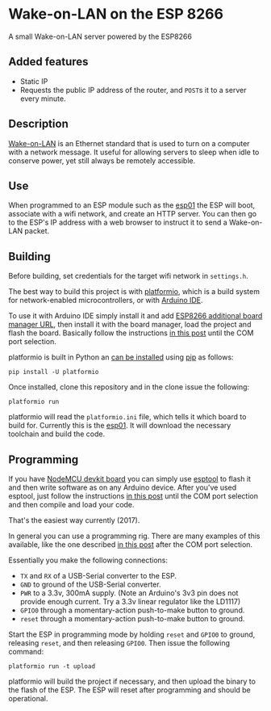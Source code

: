 # Wake-on-LAN on the ESP 8266
A small Wake-on-LAN server powered by the ESP8266

## Added features
* Static IP
* Requests the public IP address of the router, and `POST`s it to a server every minute.

## Description
[Wake-on-LAN](https://en.wikipedia.org/wiki/Wake-on-LAN) is an Ethernet standard that is used to turn on a computer with a network message. It useful for allowing servers to sleep when idle to conserve power, yet still always be remotely accessible.

## Use
When programmed to an ESP module such as the [esp01](http://esp8266.co.uk/modules/esp-01/) the ESP will boot, associate with a wifi network, and create an HTTP server. You can then go to the ESP's IP address with a web browser to instruct it to send a Wake-on-LAN packet. 

## Building
Before building, set credentials for the target wifi network in `settings.h`.

The best way to build this project is with [platformio](http://platformio.org/), which is a build system for network-enabled microcontrollers, or with [Arduino IDE](https://www.arduino.cc/en/main/software).

To use it with Arduino IDE simply install it and add [ESP8266 additional board manager URL](http://arduino.esp8266.com/package_esp8266com_index.json), then install it with the board manager, load the project and flash the board. Basically follow the instructions [in this post](http://www.whatimade.today/esp8266-easiest-way-to-program-so-far/) until the COM port selection.

platformio is built in Python an [can be installed](http://docs.platformio.org/en/latest/installation.html) using [pip](https://pip.pypa.io/en/stable/installing/) as follows:

    pip install -U platformio

Once installed, clone this repository and in the clone issue the following:

    platformio run

platformio will read the `platformio.ini` file, which tells it which board to build for. Currently this is the [esp01](http://esp8266.co.uk/modules/esp-01/). It will download the necessary toolchain and build the code.

## Programming
If you have [NodeMCU devkit board](https://hackerstribe.com/wp-content/uploads/2015/07/NodeMCU_DEVKIT_1.0-300x200.jpg) you can simply use [esptool](https://github.com/espressif/esptool) to flash it and then write software as on any Arduino device.
After you've used esptool, just follow the instructions [in this post](http://www.whatimade.today/esp8266-easiest-way-to-program-so-far/) until the COM port selection and then compile and load your code. 

That's the easiest way currently (2017).

In general you can use a programming rig. There are many examples of this available, like the one described [in this post](http://www.whatimade.today/esp8266-easiest-way-to-program-so-far/) after the COM port selection.

Essentially you make the following connections:

* `TX` and `RX` of a USB-Serial converter to the ESP.
* `GND` to ground of the USB-Serial converter.
* `PWR` to a 3.3v, 300mA supply. (Note an Arduino's 3v3 pin does not provide enough current. Try a 3.3v linear regulator like the LD1117)
* `GPIO0` through a momentary-action push-to-make button to ground.
* `reset` through a momentary-action push-to-make button to ground.

Start the ESP in programming  mode by holding `reset` and `GPIO0` to ground, releasing `reset`, and then releasing `GPIO0`. Then issue the following command:

    platformio run -t upload

platformio will build the project if necessary, and then upload the binary to the flash of the ESP. The ESP will reset after programming and should be operational.
